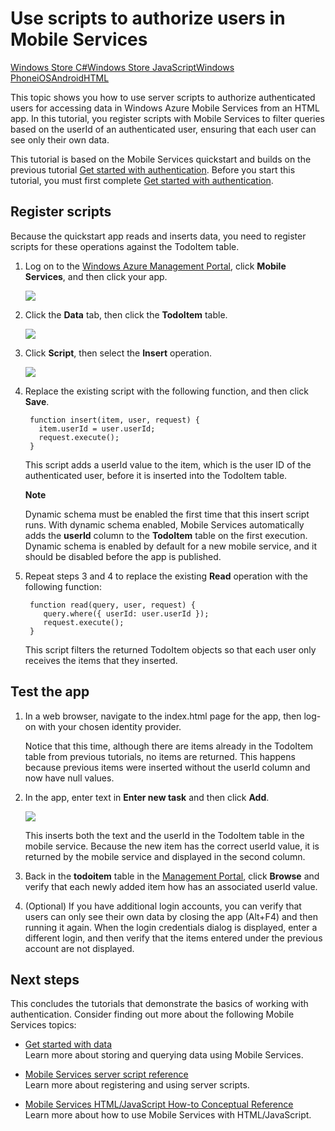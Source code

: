 <properties linkid="develop-mobile-tutorials-authorize-users-in-scripts-html" writer="glenga" urlDisplayName="Authorize Users in Scripts" pageTitle="Authorize users in scripts (HTML) - Mobile Services" metaKeywords="" metaDescription="Learn how to authorize users in scripts in your HTML app with Windows Azure Mobile Services." metaCanonical="http://www.windowsazure.com/en-us/develop/mobile/tutorials/authorize-users-in-scripts-dotnet/" disqusComments="1" umbracoNaviHide="1" />

<div chunk="../chunks/article-left-menu-html.md" />

# Use scripts to authorize users in Mobile Services
<div class="dev-center-tutorial-selector sublanding"> 
	<a href="/en-us/develop/mobile/tutorials/authorize-users-in-scripts-dotnet" title="Windows Store C#">Windows Store C#</a><a href="/en-us/develop/mobile/tutorials/authorize-users-in-scripts-js" title="Windows Store JavaScript">Windows Store JavaScript</a><a href="/en-us/develop/mobile/tutorials/authorize-users-in-scripts-wp8" title="Windows Phone">Windows Phone</a><a href="/en-us/develop/mobile/tutorials/authorize-users-in-scripts-ios" title="iOS">iOS</a><a href="/en-us/develop/mobile/tutorials/authorize-users-in-scripts-android" title="Android">Android</a><a href="/en-us/develop/mobile/tutorials/authorize-users-in-scripts-html" title="HTML" class="current">HTML</a>
</div>	


This topic shows you how to use server scripts to authorize authenticated users for accessing data in Windows Azure Mobile Services from an HTML app.  In this tutorial, you register scripts with Mobile Services to filter queries based on the userId of an authenticated user, ensuring that each user can see only their own data.

This tutorial is based on the Mobile Services quickstart and builds on the previous tutorial [Get started with authentication]. Before you start this tutorial, you must first complete [Get started with authentication].  

## <a name="register-scripts"></a>Register scripts
Because the quickstart app reads and inserts data, you need to register scripts for these operations against the TodoItem table.

1. Log on to the [Windows Azure Management Portal], click **Mobile Services**, and then click your app. 

   ![][0]

2. Click the **Data** tab, then click the **TodoItem** table.

   ![][1]

3. Click **Script**, then select the **Insert** operation.

   ![][2]

4. Replace the existing script with the following function, and then click **Save**.

        function insert(item, user, request) {
          item.userId = user.userId;    
          request.execute();
        }

    This script adds a userId value to the item, which is the user ID of the authenticated user, before it is inserted into the TodoItem table. 

    <div class="dev-callout"><b>Note</b>
	<p>Dynamic schema must be enabled the first time that this insert script runs. With dynamic schema enabled, Mobile Services automatically adds the <strong>userId</strong> column to the <strong>TodoItem</strong> table on the first execution. Dynamic schema is enabled by default for a new mobile service, and it should be disabled before the app is published.</p>
    </div>

5. Repeat steps 3 and 4 to replace the existing **Read** operation with the following function:

        function read(query, user, request) {
           query.where({ userId: user.userId });    
           request.execute();
        }

   This script filters the returned TodoItem objects so that each user only receives the items that they inserted.

## Test the app

1. In a web browser, navigate to the index.html page for the app, then log-on with your chosen identity provider. 

   Notice that this time, although there are items already in the TodoItem table from previous tutorials, no items are returned. This happens because previous items were inserted without the userId column and now have null values.

3. In the app, enter text in **Enter new task** and then click **Add**.

   ![][3]

   This inserts both the text and the userId in the TodoItem table in the mobile service. Because the new item has the correct userId value, it is returned by the mobile service and displayed in the second column.

5. Back in the **todoitem** table in the [Management Portal][Windows Azure Management Portal], click **Browse** and verify that each newly added item how has an associated userId value.

6. (Optional) If you have additional login accounts, you can verify that users can only see their own data by closing the app (Alt+F4) and then running it again. When the login credentials dialog is displayed, enter a different login, and then verify that the items entered under the previous account are not displayed. 

## Next steps

This concludes the tutorials that demonstrate the basics of working with authentication. Consider finding out more about the following Mobile Services topics:

* [Get started with data]
  <br/>Learn more about storing and querying data using Mobile Services.

* [Mobile Services server script reference]
  <br/>Learn more about registering and using server scripts.

* [Mobile Services HTML/JavaScript How-to Conceptual Reference]
  <br/>Learn more about how to use Mobile Services with HTML/JavaScript.
  
<!-- Anchors. -->
[Register server scripts]: #register-scripts
[Next Steps]:#next-steps

<!-- Images. -->
[0]: ../Media/mobile-services-selection.png
[1]: ../Media/mobile-portal-data-tables.png
[2]: ../Media/mobile-insert-script-users.png
[3]: ../Media/mobile-quickstart-startup-html.png

<!-- URLs. -->
[Mobile Services server script reference]: http://go.microsoft.com/fwlink/p/?LinkId=262293
[My Apps dashboard]: http://go.microsoft.com/fwlink/p/?LinkId=262039
[Get started with Mobile Services]: ./mobile-services-get-started-html.md
[Get started with data]: ./mobile-services-get-started-with-data-html.md
[Get started with authentication]: ./mobile-services-get-started-with-users-html.md
[WindowsAzure.com]: http://www.windowsazure.com/
[Windows Azure Management Portal]: https://manage.windowsazure.com/
[Mobile Services HTML/JavaScript How-to Conceptual Reference]: ../HowTo/mobile-services-client-html.md
